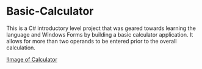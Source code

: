 # Basic-Calculator

This is a C# introductory level project that was geared towards learning the language and Windows Forms by building a basic calculator application. It allows for more than two operands to be entered prior to the overall calculation.

[!Image of Calculator](https://github.com/ManaswiPatil/Basic-Calculator/blob/main/Calculator.JPG)
